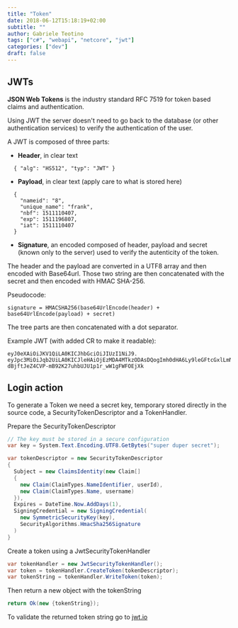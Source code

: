 ```yaml
---
title: "Token"
date: 2018-06-12T15:18:19+02:00
subtitle: ""
author: Gabriele Teotino
tags: ["c#", "webapi", "netcore", "jwt"]
categories: ["dev"]
draft: false
---
```


<!--more-->

## JWTs

**JSON Web Tokens** is the industry standard RFC 7519 for token based claims and authentication.

Using JWT the server doesn't need to go back to the database (or other authentication services) to verify the authentication of the user.

A JWT is composed of three parts:

- **Header**, in clear text

```
  { "alg": "HS512", "typ": "JWT" }
```

- **Payload**, in clear text (apply care to what is stored here)

```
  {
    "nameid": "8",
    "unique_name": "frank",
    "nbf": 1511110407,
    "exp": 1511196807,
    "iat": 1511110407
  }
```

- **Signature**, an encoded composed of header, payload and secret (known only to the server) used to verify the autenticity of the token.

The header and the payload are converted in a UTF8 array and then encoded with Base64url.
Those two string are then concatenated with the secret and then encoded with HMAC SHA-256.

Pseudocode:

```
signature = HMACSHA256(base64UrlEncode(header) + base64UrlEncode(payload) + secret)
```

The tree parts are then concatenated with a dot separator.

Example JWT (with added CR to make it readable):
```
eyJ0eXAiOiJKV1QiLA0KICJhbGciOiJIUzI1NiJ9.
eyJpc3MiOiJqb2UiLA0KICJleHAiOjEzMDA4MTkzODAsDQogImh0dHA6Ly9leGFtcGxlLmNvbS9pc19yb290Ijp0cnVlfQ.
dBjftJeZ4CVP-mB92K27uhbUJU1p1r_wW1gFWFOEjXk
```

## Login action

To generate a Token we need a secret key, temporary stored directly in the source code, a SecurityTokenDescriptor and a TokenHandler.

Prepare the SecurityTokenDescriptor

```c#
// The key must be stored in a secure configuration
var key = System.Text.Encoding.UTF8.GetBytes("super duper secret");

var tokenDescriptor = new SecurityTokenDescriptor
{
  Subject = new ClaimsIdentity(new Claim[]
  {
    new Claim(ClaimTypes.NameIdentifier, userId),
    new Claim(ClaimTypes.Name, username)
  }),
  Expires = DateTime.Now.AddDays(1),
  SigningCredential = new SigningCredential(
    new SymmetricSecurityKey(key),
    SecurityAlgorithms.HmacSha256Signature
  )
}
```

Create a token using a JwtSecurityTokenHandler

```c#
var tokenHandler = new JwtSecurityTokenHandler();
var token = tokenHandler.CreateToken(tokenDescriptor);
var tokenString = tokenHandler.WriteToken(token);
```

Then return a new object with the tokenString

```c#
return Ok(new {tokenString});
```

To validate the returned token string go to [jwt.io](https://jwt.io)
